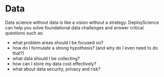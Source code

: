 # Data

Data science without data is like a vision without a strategy. DeployScience can help you solve foundational data challenges and answer critical questions such as:

* what problem areas should I be focused on?
* how do I formulate a strong hypothesis? (and why do I even need to do that?)
* what data should I be collecting?
* how can I store my data cost effectively?
* what about data security, privacy and risk?
